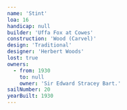 ```yaml
---
name: 'Stint'
loa: 16
handicap: null
builder: 'Uffa Fox at Cowes'
construction: 'Wood (Carvel)'
design: 'Traditional'
designer: 'Herbert Woods'
lost: true
owners:
  - from: 1930
    to: null
    owner: 'Sir Edward Stracey Bart.'
sailNumber: 20
yearBuilt: 1930
---
```

